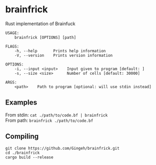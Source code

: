 # brainfrick
Rust implementation of Brainfuck
```
USAGE:
    brainfrick [OPTIONS] [path]

FLAGS:
    -h, --help       Prints help information
    -V, --version    Prints version information

OPTIONS:
    -i, --input <input>    Input given to program [default: ]
    -s, --size <size>      Number of cells [default: 30000]

ARGS:
    <path>    Path to program [optional: will use stdin instead]
```
## Examples
From stdin: `cat ./path/to/code.bf | brainfrick`\
From path:  `brainfrick ./path/to/code.bf`

## Compiling
```
git clone https://github.com/Gingeh/brainfrick.git
cd ./brainfrick
cargo build --release 
```
